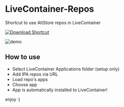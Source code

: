 # LiveContainer-Repos
Shortcut to use AltStore repos in LiveContainer

[![Download Shortcut](https://i.imgur.com/IfBJZpG.png)](https://shortcuty.app/api/shortcuts/2915d5fe-df56-4da7-abd8-080824b14917/get)

![demo](https://i.imgur.com/uOD89sX.png)

## How to use
- Select LiveContainer Applications folder (setup only)
- Add IPA repos via URL
- Load repo's apps
- Choose app
- App is automatically installed to LiveContainer!

enjoy :)
